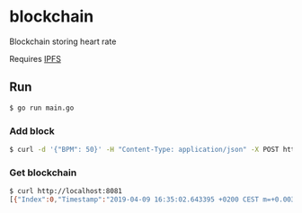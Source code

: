 # blockchain
Blockchain storing heart rate

Requires [IPFS](https://docs.ipfs.io/introduction/install/)

## Run
```sh
$ go run main.go
```

### Add block
```sh
$ curl -d '{"BPM": 50}' -H "Content-Type: application/json" -X POST http://localhost:8081
```

### Get blockchain
```sh
$ curl http://localhost:8081
[{"Index":0,"Timestamp":"2019-04-09 16:35:02.643395 +0200 CEST m=+0.003511293","IPFSHash":"","PrevHash":"","Hash":""},{"Index":1,"Timestamp":"2019-04-09 16:35:04.783103 +0200 CEST m=+2.143217249","IPFSHash":"QmbwzmMRJwhA6MwHATzZYTio1CLyoShtNQ9Kdc6T5Ee6eo","PrevHash":"","Hash":"2118a9b15ebdcaf4b389063bbb602613ad40f6b6e03c07cfc0c701080b9c9a91"}]
```
 